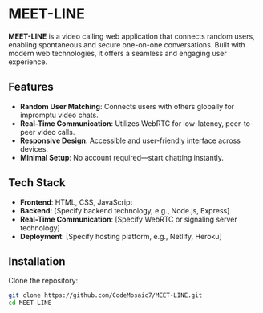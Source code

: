 # MEET-LINE

**MEET-LINE** is a video calling web application that connects random users, enabling spontaneous and secure one-on-one conversations. Built with modern web technologies, it offers a seamless and engaging user experience.

## Features

- **Random User Matching**: Connects users with others globally for impromptu video chats.
- **Real-Time Communication**: Utilizes WebRTC for low-latency, peer-to-peer video calls.
- **Responsive Design**: Accessible and user-friendly interface across devices.
- **Minimal Setup**: No account required—start chatting instantly.

## Tech Stack

- **Frontend**: HTML, CSS, JavaScript
- **Backend**: [Specify backend technology, e.g., Node.js, Express]
- **Real-Time Communication**: [Specify WebRTC or signaling server technology]
- **Deployment**: [Specify hosting platform, e.g., Netlify, Heroku]

## Installation

Clone the repository:

```bash
git clone https://github.com/CodeMosaic7/MEET-LINE.git
cd MEET-LINE
